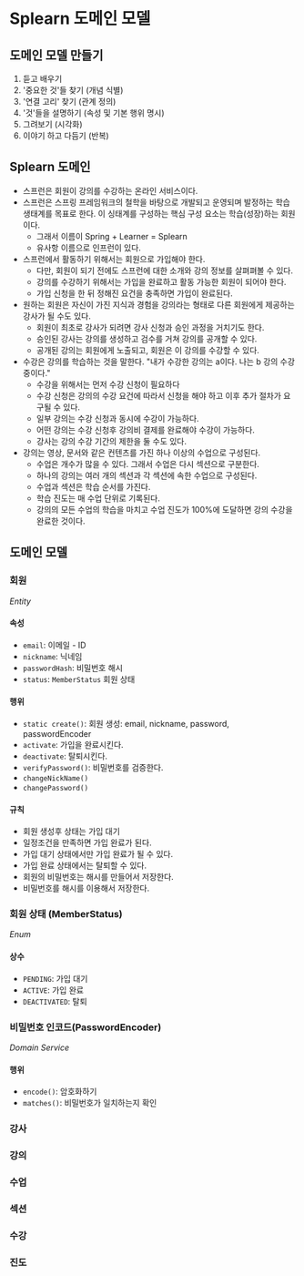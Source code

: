 # Splearn 도메인 모델

## 도메인 모델 만들기
1. 듣고 배우기
2. '중요한 것'들 찾기 (개념 식별)
3. '연결 고리' 찾기 (관계 정의)
4. '것'들을 설명하기 (속성 및 기본 행위 명시)
5. 그려보기 (시각화)
6. 이야기 하고 다듬기 (반복)

## Splearn 도메인
- 스프런은 회원이 강의를 수강하는 온라인 서비스이다.
- 스프런은 스프링 프레임워크의 철학을 바탕으로 개발되고 운영되며 발정하는 학습 생태계를 목표로 한다.
  이 싱태계를 구성하는 핵심 구성 요소는 학습(성장)하는 회원이다.
  - 그래서 이름이 Spring + Learner = Splearn
  - 유사항 이름으로 인프런이 있다.
- 스프런에서 활동하기 위해서는 회원으로 가입해야 한다.
  - 다만, 회원이 되기 전에도 스프런에 대한 소개와 강의 정보를 살펴펴볼 수 있다.
  - 강의를 수강하기 위해서는 가입을 완료하고 활동 가능한 회원이 되어야 한다.
  - 가입 신청을 한 뒤 정해진 요건을 충족하면 가입이 완료된다.
- 원하는 회원은 자신이 가진 지식과 경험을 강의라는 형태로 다른 회원에게 제공하는 강사가 될 수도 있다.
  - 회원이 최초로 강사가 되려면 강사 신청과 승인 과정을 거치기도 한다.
  - 승인된 강사는 강의를 생성하고 검수를 거쳐 강의를 공개할 수 있다.
  - 공개된 강의는 회원에게 노출되고, 회원은 이 강의를 수강할 수 있다.
- 수강은 강의를 학습하는 것을 말한다. "내가 수강한 강의는 a이다. 나는 b 강의 수강중이다."
  - 수강을 위해서는 먼저 수강 신청이 필요하다
  - 수강 신청은 강의의 수강 요건에 따라서 신청을 해야 하고 이후 추가 절차가 요구될 수 있다.
  - 일부 강의는 수강 신청과 동시에 수강이 가능하다.
  - 어떤 강의는 수강 신청후 강의비 결제를 완료해야 수강이 가능하다.
  - 강사는 강의 수강 기간의 제한을 둘 수도 있다.
- 강의는 영상, 문서와 같은 컨텐츠를 가진 하나 이상의 수업으로 구성된다.
  - 수업은 개수가 많을 수 있다. 그래서 수업은 다시 섹션으로 구분한다.
  - 하나의 강의는 여러 개의 섹션과 각 섹션에 속한 수업으로 구성된다.
  - 수업과 섹션은 학습 순서를 가진다.
  - 학습 진도는 매 수업 단위로 기록된다.
  - 강의의 모든 수업의 학습을 마치고 수업 진도가 100%에 도달하면 강의 수강을 완료한 것이다.

## 도메인 모델

### 회원
_Entity_
#### 속성
- `email`: 이메일 - ID
- `nickname`: 닉네임
- `passwordHash`: 비밀번호 해시
- `status`: `MemberStatus` 회원 상태
#### 행위
- `static create()`: 회원 생성: email, nickname, password, passwordEncoder
- `activate`: 가입을 완료시킨다.
- `deactivate`: 탈퇴시킨다.
- `verifyPassword()`: 비밀번호를 검증한다.
- `changeNickName()`
- `changePassword()`
#### 규칙
- 회원 생성후 상태는 가입 대기
- 일정조건을 만족하면 가입 완료가 된다.
- 가입 대기 상태에서만 가입 완료가 될 수 있다.
- 가입 완료 상태에서는 탈퇴할 수 있다.
- 회원의 비밀번호는 해시를 만들어서 저장한다.
- 비밀번호를 해시를 이용해서 저장한다.

### 회원 상태 (MemberStatus)
_Enum_
#### 상수
- `PENDING`: 가입 대기
- `ACTIVE`: 가입 완료
- `DEACTIVATED`: 탈퇴

### 비밀번호 인코드(PasswordEncoder)
_Domain Service_
#### 행위
- `encode()`: 암호화하기
- `matches()`: 비밀번호가 일치하는지 확인

### 강사

### 강의

### 수업

### 섹션

### 수강

### 진도 